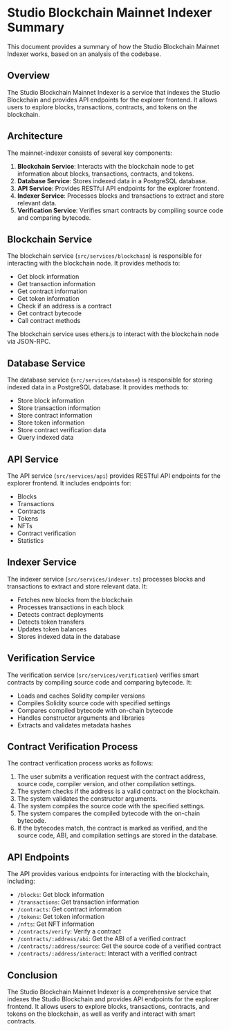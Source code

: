 # Studio Blockchain Mainnet Indexer Summary

This document provides a summary of how the Studio Blockchain Mainnet Indexer works, based on an analysis of the codebase.

## Overview

The Studio Blockchain Mainnet Indexer is a service that indexes the Studio Blockchain and provides API endpoints for the explorer frontend. It allows users to explore blocks, transactions, contracts, and tokens on the blockchain.

## Architecture

The mainnet-indexer consists of several key components:

1. **Blockchain Service**: Interacts with the blockchain node to get information about blocks, transactions, contracts, and tokens.
2. **Database Service**: Stores indexed data in a PostgreSQL database.
3. **API Service**: Provides RESTful API endpoints for the explorer frontend.
4. **Indexer Service**: Processes blocks and transactions to extract and store relevant data.
5. **Verification Service**: Verifies smart contracts by compiling source code and comparing bytecode.

## Blockchain Service

The blockchain service (`src/services/blockchain`) is responsible for interacting with the blockchain node. It provides methods to:

- Get block information
- Get transaction information
- Get contract information
- Get token information
- Check if an address is a contract
- Get contract bytecode
- Call contract methods

The blockchain service uses ethers.js to interact with the blockchain node via JSON-RPC.

## Database Service

The database service (`src/services/database`) is responsible for storing indexed data in a PostgreSQL database. It provides methods to:

- Store block information
- Store transaction information
- Store contract information
- Store token information
- Store contract verification data
- Query indexed data

## API Service

The API service (`src/services/api`) provides RESTful API endpoints for the explorer frontend. It includes endpoints for:

- Blocks
- Transactions
- Contracts
- Tokens
- NFTs
- Contract verification
- Statistics

## Indexer Service

The indexer service (`src/services/indexer.ts`) processes blocks and transactions to extract and store relevant data. It:

- Fetches new blocks from the blockchain
- Processes transactions in each block
- Detects contract deployments
- Detects token transfers
- Updates token balances
- Stores indexed data in the database

## Verification Service

The verification service (`src/services/verification`) verifies smart contracts by compiling source code and comparing bytecode. It:

- Loads and caches Solidity compiler versions
- Compiles Solidity source code with specified settings
- Compares compiled bytecode with on-chain bytecode
- Handles constructor arguments and libraries
- Extracts and validates metadata hashes

## Contract Verification Process

The contract verification process works as follows:

1. The user submits a verification request with the contract address, source code, compiler version, and other compilation settings.
2. The system checks if the address is a valid contract on the blockchain.
3. The system validates the constructor arguments.
4. The system compiles the source code with the specified settings.
5. The system compares the compiled bytecode with the on-chain bytecode.
6. If the bytecodes match, the contract is marked as verified, and the source code, ABI, and compilation settings are stored in the database.

## API Endpoints

The API provides various endpoints for interacting with the blockchain, including:

- `/blocks`: Get block information
- `/transactions`: Get transaction information
- `/contracts`: Get contract information
- `/tokens`: Get token information
- `/nfts`: Get NFT information
- `/contracts/verify`: Verify a contract
- `/contracts/:address/abi`: Get the ABI of a verified contract
- `/contracts/:address/source`: Get the source code of a verified contract
- `/contracts/:address/interact`: Interact with a verified contract

## Conclusion

The Studio Blockchain Mainnet Indexer is a comprehensive service that indexes the Studio Blockchain and provides API endpoints for the explorer frontend. It allows users to explore blocks, transactions, contracts, and tokens on the blockchain, as well as verify and interact with smart contracts.
